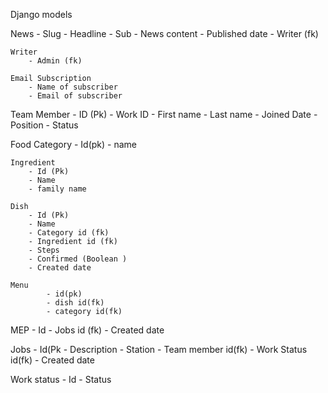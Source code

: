
Django models

News
	- Slug 
	- Headline
	- Sub
	- News content
	- Published date 
	- Writer (fk)

	Writer
		- Admin (fk)

	Email Subscription 
		- Name of subscriber
		- Email of subscriber

Team Member
	- ID (Pk) 
	- Work ID
	- First name
	- Last name 
	- Joined Date
	- Position 
	- Status

  
Food
	Category
		- Id(pk)
		- name

	Ingredient 
		- Id (Pk)
		- Name 
		- family name
  
	Dish
		- Id (Pk)
		- Name 
		- Category id (fk)
		- Ingredient id (fk)
		- Steps
		- Confirmed (Boolean )
		- Created date

	Menu
			- id(pk)
			- dish id(fk)
			- category id(fk)

MEP
	- Id 
	- Jobs id (fk)
	- Created date

Jobs
	- Id(Pk
	- Description 
	- Station 
	- Team member id(fk)
	- Work Status id(fk)
	- Created date

Work status
	- Id
	- Status


	
	

